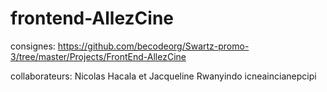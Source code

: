 # frontend-AllezCine

consignes: https://github.com/becodeorg/Swartz-promo-3/tree/master/Projects/FrontEnd-AllezCine


collaborateurs: Nicolas Hacala et Jacqueline Rwanyindo
icneaincianepcipi